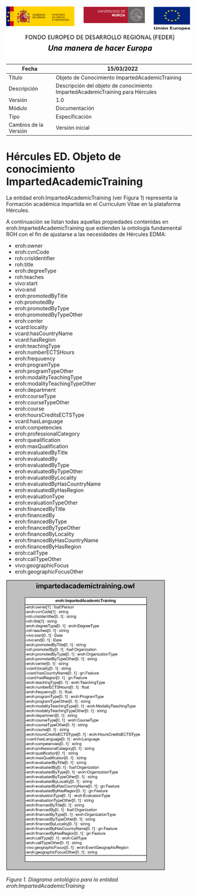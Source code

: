 ![](../../Docs/media/CabeceraDocumentosMD.png)

| Fecha         | 15/03/2022                                                   |
| ------------- | ------------------------------------------------------------ |
|Título|Objeto de Conocimiento ImpartedAcademicTraining| 
|Descripción|Descripción del objeto de conocimiento ImpartedAcademicTraining para Hércules|
|Versión|1.0|
|Módulo|Documentación|
|Tipo|Especificación|
|Cambios de la Versión|Versión inicial|

# Hércules ED. Objeto de conocimiento ImpartedAcademicTraining

La entidad eroh:ImpartedAcademicTraining (ver Figura 1) representa la Formación académica impartida en el Curriculum Vitae en la plataforma Hércules.


A continuación se listan todas aquellas propiedades contenidas en eroh:ImpartedAcademicTraining que extienden la ontología fundamental ROH con el fin de ajustarse a las necesidades de Hércules EDMA:

- eroh:owner
- eroh:cvnCode
- roh:crisIdentifier
- roh:title
- eroh:degreeType
- roh:teaches
- vivo:start
- vivo:end
- eroh:promotedByTitle
- roh:promotedBy
- eroh:promotedByType
- eroh:promotedByTypeOther
- eroh:center
- vcard:locality
- vcard:hasCountryName
- vcard:hasRegion
- eroh:teachingType
- eroh:numberECTSHours
- eroh:frequuency
- eroh:programType
- eroh:programTypeOther
- eroh:modalityTeachingType
- eroh:modalityTeachingTypeOther
- eroh:department
- eroh:courseType
- eroh:courseTypeOther
- eroh:course
- eroh:hoursCreditsECTSType
- vcard:hasLanguage
- eroh:competencies
- eroh:professionalCategory
- eroh:quealification
- eroh:maxQualification
- eroh:evaluatedByTitle
- eroh:evaluatedBy
- eroh:evaluatedByType
- eroh:evaluatedByTypeOther
- eroh:evaluatedByLocality
- eroh:evaluatedByHasCountryName
- eroh:evaluatedByHasRegion
- eroh:evaluationType
- eroh:evaluationTypeOther
- eroh:financedByTitle
- eroh:financedBy
- eroh:financedByType
- eroh:financedByTypeOther
- eroh:financedByLocality
- eroh:financedByHasCountryName
- eroh:financedByHasRegion
- eroh:callType
- eroh:callTypeOther
- vivo:geographicFocus
- eroh:geographicFocusOther

![](../../Docs/media/ObjetosDeConocimiento/ImpartedAcademicTraining.png)

*Figura 1. Diagrama ontológico para la entidad eroh:ImpartedAcademicTraining*
